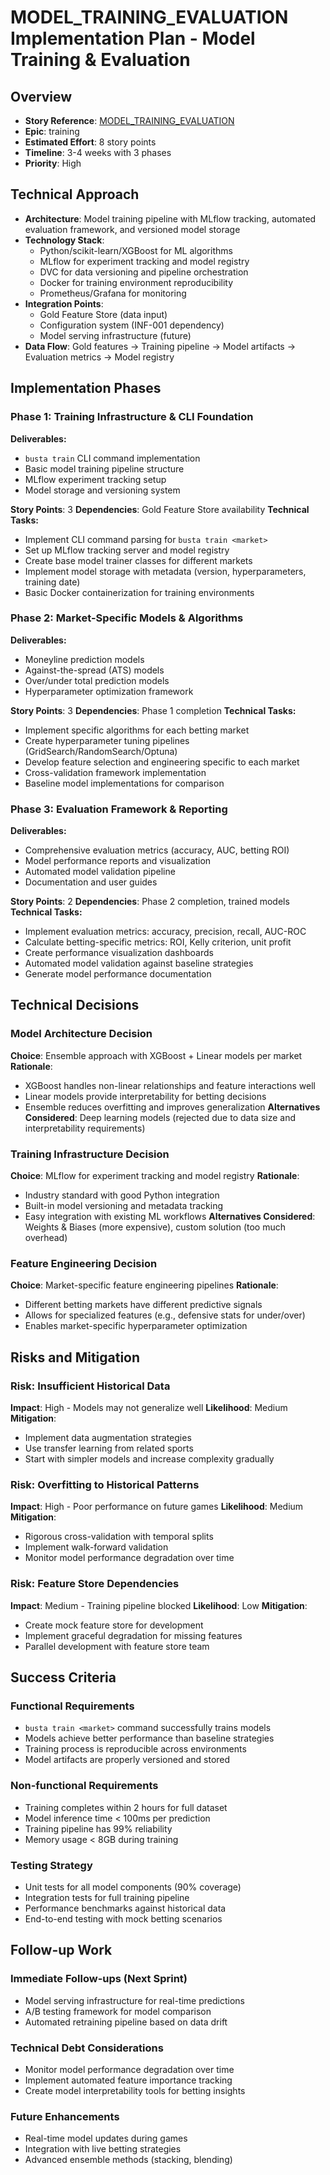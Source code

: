 # MODEL_TRAINING_EVALUATION Implementation Plan - Model Training & Evaluation

## Overview
- **Story Reference**: [MODEL_TRAINING_EVALUATION](../backlog/models/MODEL_TRAINING_EVALUATION.md)
- **Epic**: training
- **Estimated Effort**: 8 story points
- **Timeline**: 3-4 weeks with 3 phases
- **Priority**: High

## Technical Approach
- **Architecture**: Model training pipeline with MLflow tracking, automated evaluation framework, and versioned model storage
- **Technology Stack**: 
  - Python/scikit-learn/XGBoost for ML algorithms
  - MLflow for experiment tracking and model registry
  - DVC for data versioning and pipeline orchestration
  - Docker for training environment reproducibility
  - Prometheus/Grafana for monitoring
- **Integration Points**: 
  - Gold Feature Store (data input)
  - Configuration system (INF-001 dependency)
  - Model serving infrastructure (future)
- **Data Flow**: Gold features → Training pipeline → Model artifacts → Evaluation metrics → Model registry

## Implementation Phases

### Phase 1: Training Infrastructure & CLI Foundation
**Deliverables:**
- `busta train` CLI command implementation
- Basic model training pipeline structure
- MLflow experiment tracking setup
- Model storage and versioning system

**Story Points**: 3
**Dependencies**: Gold Feature Store availability
**Technical Tasks:**
- Implement CLI command parsing for `busta train <market>`
- Set up MLflow tracking server and model registry
- Create base model trainer classes for different markets
- Implement model storage with metadata (version, hyperparameters, training date)
- Basic Docker containerization for training environments

### Phase 2: Market-Specific Models & Algorithms
**Deliverables:**
- Moneyline prediction models
- Against-the-spread (ATS) models  
- Over/under total prediction models
- Hyperparameter optimization framework

**Story Points**: 3
**Dependencies**: Phase 1 completion
**Technical Tasks:**
- Implement specific algorithms for each betting market
- Create hyperparameter tuning pipelines (GridSearch/RandomSearch/Optuna)
- Develop feature selection and engineering specific to each market
- Cross-validation framework implementation
- Baseline model implementations for comparison

### Phase 3: Evaluation Framework & Reporting
**Deliverables:**
- Comprehensive evaluation metrics (accuracy, AUC, betting ROI)
- Model performance reports and visualization
- Automated model validation pipeline
- Documentation and user guides

**Story Points**: 2
**Dependencies**: Phase 2 completion, trained models
**Technical Tasks:**
- Implement evaluation metrics: accuracy, precision, recall, AUC-ROC
- Calculate betting-specific metrics: ROI, Kelly criterion, unit profit
- Create performance visualization dashboards
- Automated model validation against baseline strategies
- Generate model performance documentation

## Technical Decisions

### Model Architecture Decision
**Choice**: Ensemble approach with XGBoost + Linear models per market
**Rationale**: 
- XGBoost handles non-linear relationships and feature interactions well
- Linear models provide interpretability for betting decisions
- Ensemble reduces overfitting and improves generalization
**Alternatives Considered**: Deep learning models (rejected due to data size and interpretability requirements)

### Training Infrastructure Decision
**Choice**: MLflow for experiment tracking and model registry
**Rationale**:
- Industry standard with good Python integration
- Built-in model versioning and metadata tracking
- Easy integration with existing ML workflows
**Alternatives Considered**: Weights & Biases (more expensive), custom solution (too much overhead)

### Feature Engineering Decision
**Choice**: Market-specific feature engineering pipelines
**Rationale**:
- Different betting markets have different predictive signals
- Allows for specialized features (e.g., defensive stats for under/over)
- Enables market-specific hyperparameter optimization

## Risks and Mitigation

### Risk: Insufficient Historical Data
**Impact**: High - Models may not generalize well
**Likelihood**: Medium
**Mitigation**: 
- Implement data augmentation strategies
- Use transfer learning from related sports
- Start with simpler models and increase complexity gradually

### Risk: Overfitting to Historical Patterns
**Impact**: High - Poor performance on future games
**Likelihood**: Medium  
**Mitigation**:
- Rigorous cross-validation with temporal splits
- Implement walk-forward validation
- Monitor model performance degradation over time

### Risk: Feature Store Dependencies
**Impact**: Medium - Training pipeline blocked
**Likelihood**: Low
**Mitigation**:
- Create mock feature store for development
- Implement graceful degradation for missing features
- Parallel development with feature store team

## Success Criteria

### Functional Requirements
- `busta train <market>` command successfully trains models
- Models achieve better performance than baseline strategies
- Training process is reproducible across environments
- Model artifacts are properly versioned and stored

### Non-functional Requirements
- Training completes within 2 hours for full dataset
- Model inference time < 100ms per prediction
- Training pipeline has 99% reliability
- Memory usage < 8GB during training

### Testing Strategy
- Unit tests for all model components (90% coverage)
- Integration tests for full training pipeline
- Performance benchmarks against historical data
- End-to-end testing with mock betting scenarios

## Follow-up Work

### Immediate Follow-ups (Next Sprint)
- Model serving infrastructure for real-time predictions
- A/B testing framework for model comparison
- Automated retraining pipeline based on data drift

### Technical Debt Considerations
- Monitor model performance degradation over time
- Implement automated feature importance tracking
- Create model interpretability tools for betting insights

### Future Enhancements
- Real-time model updates during games
- Integration with live betting strategies
- Advanced ensemble methods (stacking, blending)